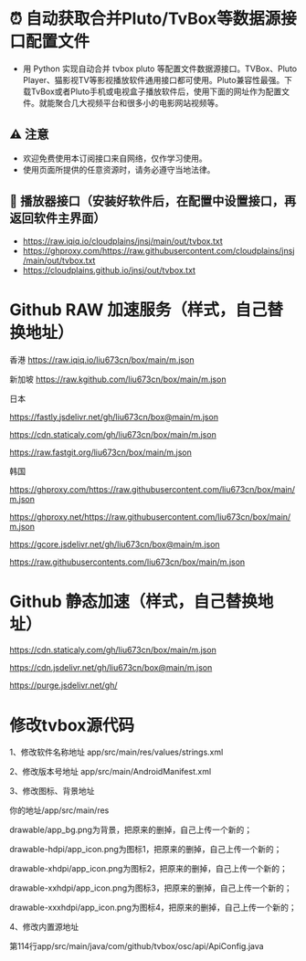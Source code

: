 ﻿# ⏰ 自动获取合并Pluto/TvBox等数据源接口配置文件

- 用 Python 实现自动合并 tvbox pluto 等配置文件数据源接口。TVBox、Pluto Player、猫影视TV等影视播放软件通用接口都可使用。Pluto兼容性最强。下载TvBox或者Pluto手机或电视盒子播放软件后，使用下面的网址作为配置文件。就能聚合几大视频平台和很多小的电影网站视频等。

## ⚠️ 注意

- 欢迎免费使用本订阅接口来自网络，仅作学习使用。
- 使用页面所提供的任意资源时，请务必遵守当地法律。

## 📧 播放器接口（安装好软件后，在配置中设置接口，再返回软件主界面）

- https://raw.iqiq.io/cloudplains/jnsj/main/out/tvbox.txt
- https://ghproxy.com/https://raw.githubusercontent.com/cloudplains/jnsj/main/out/tvbox.txt
- https://cloudplains.github.io/jnsj/out/tvbox.txt


# Github RAW 加速服务（样式，自己替换地址）

香港 https://raw.iqiq.io/liu673cn/box/main/m.json

新加坡 https://raw.kgithub.com/liu673cn/box/main/m.json

日本

https://fastly.jsdelivr.net/gh/liu673cn/box@main/m.json

https://cdn.staticaly.com/gh/liu673cn/box/main/m.json

https://raw.fastgit.org/liu673cn/box/main/m.json

韩国

https://ghproxy.com/https://raw.githubusercontent.com/liu673cn/box/main/m.json

https://ghproxy.net/https://raw.githubusercontent.com/liu673cn/box/main/m.json

https://gcore.jsdelivr.net/gh/liu673cn/box@main/m.json

https://raw.githubusercontents.com/liu673cn/box/main/m.json

# Github 静态加速（样式，自己替换地址）

https://cdn.staticaly.com/gh/liu673cn/box/main/m.json

https://cdn.jsdelivr.net/gh/liu673cn/box@main/m.json

https://purge.jsdelivr.net/gh/


# 修改tvbox源代码

1、修改软件名称地址
app/src/main/res/values/strings.xml

2、修改版本号地址
app/src/main/AndroidManifest.xml

3、修改图标、背景地址

你的地址/app/src/main/res

drawable/app_bg.png为背景，把原来的删掉，自己上传一个新的；

drawable-hdpi/app_icon.png为图标1，把原来的删掉，自己上传一个新的；

drawable-xhdpi/app_icon.png为图标2，把原来的删掉，自己上传一个新的；

drawable-xxhdpi/app_icon.png为图标3，把原来的删掉，自己上传一个新的；

drawable-xxxhdpi/app_icon.png为图标4，把原来的删掉，自己上传一个新的；

4、修改内置源地址

第114行app/src/main/java/com/github/tvbox/osc/api/ApiConfig.java

       


